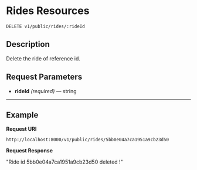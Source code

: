 # Rides Resources

    DELETE v1/public/rides/:rideId

## Description
Delete the ride of reference id.

## Request Parameters

- **rideId** _(required)_ — string

***

## Example
**Request URI**

    http://localhost:8000/v1/public/rides/5bb0e04a7ca1951a9cb23d50

**Request Response**

"Ride id 5bb0e04a7ca1951a9cb23d50 deleted !"